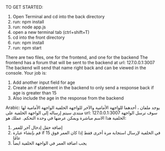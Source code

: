 TO GET STARTED:
1. Open Terminal and cd into the back directory
2. run: npm install
3. run: node app.js
3. open a new terminal tab (ctrl+shift+T)
4. cd into the front directory
5. run: npm install
6. run: npm start 



There are two files, one for the frontend, and one for the backend
The frontend has a forum that will be sent to the backend at url: 127.0.0.1:3007
The backend will send that name right back and can be viewed in the console.
Your job is:
1. Add another input field for age
2. Create an if statement in the backend to only send a response back if age is greater than 15
3. Also include the age in the response from the backend

Arabic:
يوجد ملفان ، أحدهما للواجهة الأمامية والآخر للواجهة الخلفية
الواجهة الأمامية لها منتدى سيتم إرساله إلى الواجهة الخلفية على url: 127.0.0.1:3007
سوف ترسل الواجهة الخلفية هذا الاسم مباشرة ويمكن عرضها في وحدة التحكم.
عملك هو:
1. إضافة حقل إدخال آخر للعمر
2. قم بإنشاء عبارة if في الخلفية لإرسال استجابة مرة أخرى فقط إذا كان العمر فوق 15 عامًا
3. يجب اضافة العمر في الواجهة الخلفية ايضاً